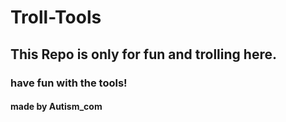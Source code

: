 # Troll-Tools

## This Repo is only for fun and trolling here.
### have fun with the tools!

#### made by Autism_com
